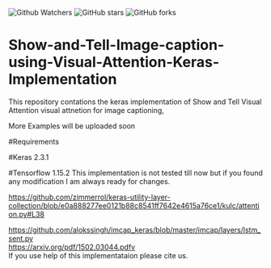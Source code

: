 ![Github Watchers](https://img.shields.io/github/watchers/alokssingh/Show-and-Tell-Image-caption-using-Visual-Attention-Keras-Implementation?color=brightgreen)
![GitHub stars](https://img.shields.io/github/stars/alokssingh/Show-and-Tell-Image-caption-using-Visual-Attention-Keras-Implementation?color=brightgreen)
![GitHub forks](https://img.shields.io/github/forks/alokssingh/Show-and-Tell-Image-caption-using-Visual-Attention-Keras-Implementation?color=brightgreen&label=Fork)


# Show-and-Tell-Image-caption-using-Visual-Attention-Keras-Implementation
This repository contations the keras implementation of Show and Tell Visual Attention visual attnetion for image captioning,

More Examples will be uploaded soon

#Requirements

#Keras 2.3.1

#Tensorflow 1.15.2
             This implementation is not tested till now but if you found any modification I am always ready for changes.       


https://github.com/zimmerrol/keras-utility-layer-collection/blob/e0a888277ee0121b88c8541ff7642e4615a76ce1/kulc/attention.py#L38
                                                                                                                               
https://github.com/alokssingh/imcap_keras/blob/master/imcap/layers/lstm_sent.py                                                
https://arxiv.org/pdf/1502.03044.pdfv                                                                                          
  If you use help of this implementataion please cite us.                                                                      
